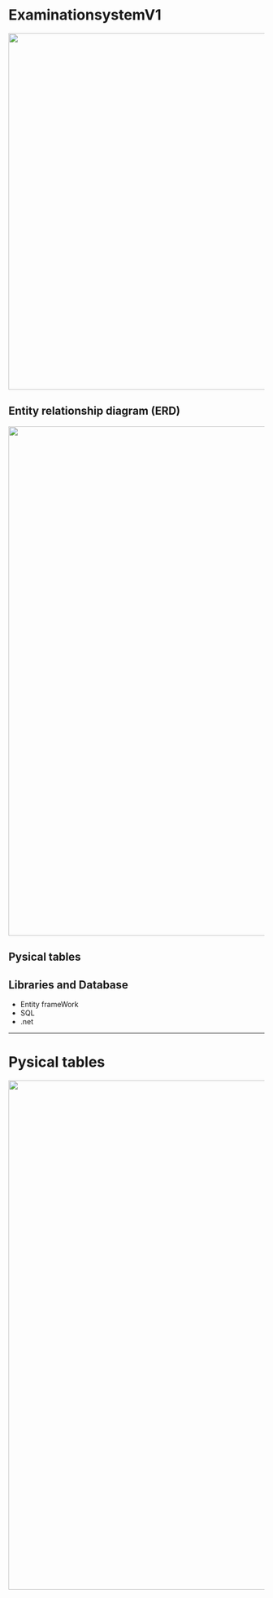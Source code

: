 

<h1> 
  ExaminationsystemV1
  </h1>
  
<p align="center">
 <img width="700" src="https://github.com/EsraaNouh/examinationsystemV1/blob/master/ScornfulIllfatedBobolink-size_restricted.gif">
</p>

## Entity relationship diagram (ERD)

<p align="center">
 <img width="1000" src="https://github.com/EsraaNouh/examinationsystemV1/blob/master/Untitled%20Diagram-ERD.drawio.png">
</p>

## Pysical tables 
## Libraries and Database 
* Entity frameWork
* SQL 
* .net


----------

# Pysical tables 
 <img width="1000" src="https://github.com/EsraaNouh/examinationsystemV1/blob/master/pysical%20table.png">
